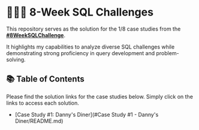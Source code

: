 # 👨🏽‍💻 8-Week SQL Challenges 

This repository serves as the solution for the 1/8 case studies from the **[#8WeekSQLChallenge](https://8weeksqlchallenge.com)**. 

It highlights my capabilities to analyze diverse SQL challenges while demonstrating strong proficiency in query development and problem-solving.


## 📚 Table of Contents

Please find the solution links for the case studies below. Simply click on the links to access each solution.
- [Case Study #1: Danny's Diner](#Case Study #1 - Danny's Diner/README.md)
